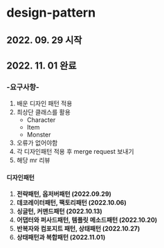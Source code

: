 # design-pattern
## 2022. 09. 29 시작
## 2022. 11. 01 완료

### -요구사항-
1. 배운 디자인 패턴 적용
2. 최상단 클래스를 활용
    - Character
    - Item
    - Monster
3. 오류가 없어야함
4. 각 디자인패턴 적용 후 merge request 보내기
5. 해당 mr 리뷰

#### 디자인패턴
1. <strong>전략패턴, 옵저버패턴 (2022.09.29)</strong>
2. <strong>데코레이터패턴, 팩토리패턴 (2022.10.06)</strong>
3. <strong>싱글턴, 커맨드패턴 (2022.10.13)</strong>
4. <strong>어댑터와 퍼사드패턴, 템플릿 메소드패턴 (2022.10.20)</strong>
5. <strong>반복자와 컴포지트 패턴, 상태패턴 (2022.10.27)</strong>
6. <strong>상태패턴과 복합패턴 (2022.11.01)</strong>
